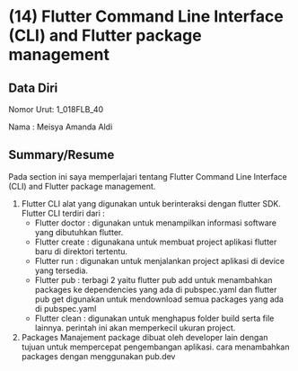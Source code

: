 # (14) Flutter Command Line Interface (CLI) and Flutter package management
## Data Diri
Nomor Urut: 1_018FLB_40

Nama : Meisya Amanda Aldi

## Summary/Resume
Pada section ini saya memperlajari tentang Flutter Command Line Interface (CLI) and Flutter package management.
1. Flutter CLI
alat yang digunakan untuk berinteraksi dengan flutter SDK.
  Flutter CLI terdiri dari :
    - Flutter doctor : digunakan untuk menampilkan informasi software yang dibutuhkan flutter.
    - Flutter create : digunakana untuk membuat project aplikasi flutter baru di direktori tertentu.
    - Flutter run : digunakan untuk menjalankan project aplikasi di device yang tersedia.
    - Flutter pub : terbagi 2 yaitu flutter pub add untuk menambahkan packages ke dependencies yang ada di pubspec.yaml dan flutter pub get digunakan untuk mendownload semua packages yang ada di pubspec.yaml
    - Flutter clean : digunakan untuk menghapus folder build serta file lainnya. perintah ini akan memperkecil ukuran project.
2. Packages Manajement
package dibuat oleh developer lain dengan tujuan untuk mempercepat pengembangan aplikasi. cara menambahkan packages dengan menggunakan pub.dev